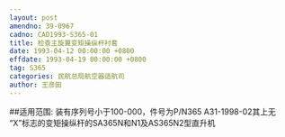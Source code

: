 ```yaml
---
layout: post
amendno: 39-0967
cadno: CAD1993-S365-01
title: 检查主旋翼变矩操纵杆衬套
date: 1993-04-12 00:00:00 +0800
effdate: 1993-04-19 00:00:00 +0800
tag: S365
categories: 民航总局航空器适航司
author: 王彦田
---
```


##适用范围:
装有序列号小于100-000，件号为P/N365 A31-1998-02其上无 “X”标志的变矩操纵杆的SA365N和N1及AS365N2型直升机

